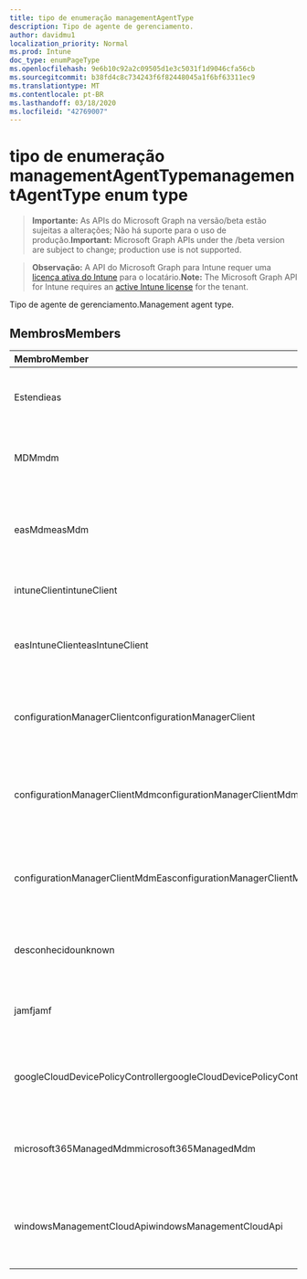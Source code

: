```yaml
---
title: tipo de enumeração managementAgentType
description: Tipo de agente de gerenciamento.
author: davidmu1
localization_priority: Normal
ms.prod: Intune
doc_type: enumPageType
ms.openlocfilehash: 9e6b10c92a2c09505d1e3c5031f1d9046cfa56cb
ms.sourcegitcommit: b38fd4c8c734243f6f82448045a1f6bf63311ec9
ms.translationtype: MT
ms.contentlocale: pt-BR
ms.lasthandoff: 03/18/2020
ms.locfileid: "42769007"
---
```

# <a name="managementagenttype-enum-type"></a><span data-ttu-id="b9f93-103">tipo de enumeração managementAgentType</span><span class="sxs-lookup"><span data-stu-id="b9f93-103">managementAgentType enum type</span></span>

> <span data-ttu-id="b9f93-104">**Importante:** As APIs do Microsoft Graph na versão/beta estão sujeitas a alterações; Não há suporte para o uso de produção.</span><span class="sxs-lookup"><span data-stu-id="b9f93-104">**Important:** Microsoft Graph APIs under the /beta version are subject to change; production use is not supported.</span></span>

> <span data-ttu-id="b9f93-105">**Observação:** A API do Microsoft Graph para Intune requer uma [licença ativa do Intune](https://go.microsoft.com/fwlink/?linkid=839381) para o locatário.</span><span class="sxs-lookup"><span data-stu-id="b9f93-105">**Note:** The Microsoft Graph API for Intune requires an [active Intune license](https://go.microsoft.com/fwlink/?linkid=839381) for the tenant.</span></span>

<span data-ttu-id="b9f93-106">Tipo de agente de gerenciamento.</span><span class="sxs-lookup"><span data-stu-id="b9f93-106">Management agent type.</span></span>

## <a name="members"></a><span data-ttu-id="b9f93-107">Membros</span><span class="sxs-lookup"><span data-stu-id="b9f93-107">Members</span></span>
|<span data-ttu-id="b9f93-108">Membro</span><span class="sxs-lookup"><span data-stu-id="b9f93-108">Member</span></span>|<span data-ttu-id="b9f93-109">Valor</span><span class="sxs-lookup"><span data-stu-id="b9f93-109">Value</span></span>|<span data-ttu-id="b9f93-110">Descrição</span><span class="sxs-lookup"><span data-stu-id="b9f93-110">Description</span></span>|
|:---|:---|:---|
|<span data-ttu-id="b9f93-111">Estendi</span><span class="sxs-lookup"><span data-stu-id="b9f93-111">eas</span></span>|<span data-ttu-id="b9f93-112">1</span><span class="sxs-lookup"><span data-stu-id="b9f93-112">1</span></span>|<span data-ttu-id="b9f93-113">O dispositivo é gerenciado pelo Exchange Server.</span><span class="sxs-lookup"><span data-stu-id="b9f93-113">The device is managed by Exchange server.</span></span>|
|<span data-ttu-id="b9f93-114">MDM</span><span class="sxs-lookup"><span data-stu-id="b9f93-114">mdm</span></span>|<span data-ttu-id="b9f93-115">duas</span><span class="sxs-lookup"><span data-stu-id="b9f93-115">2</span></span>|<span data-ttu-id="b9f93-116">O dispositivo é gerenciado pelo MDM do Intune.</span><span class="sxs-lookup"><span data-stu-id="b9f93-116">The device is managed by Intune MDM.</span></span>|
|<span data-ttu-id="b9f93-117">easMdm</span><span class="sxs-lookup"><span data-stu-id="b9f93-117">easMdm</span></span>|<span data-ttu-id="b9f93-118">3D</span><span class="sxs-lookup"><span data-stu-id="b9f93-118">3</span></span>|<span data-ttu-id="b9f93-119">O dispositivo é gerenciado pelo Exchange Server e o MDM do Intune.</span><span class="sxs-lookup"><span data-stu-id="b9f93-119">The device is managed by both Exchange server and Intune MDM.</span></span>|
|<span data-ttu-id="b9f93-120">intuneClient</span><span class="sxs-lookup"><span data-stu-id="b9f93-120">intuneClient</span></span>|<span data-ttu-id="b9f93-121">4 </span><span class="sxs-lookup"><span data-stu-id="b9f93-121">4</span></span>|<span data-ttu-id="b9f93-122">Cliente do Intune gerenciado.</span><span class="sxs-lookup"><span data-stu-id="b9f93-122">Intune client managed.</span></span>|
|<span data-ttu-id="b9f93-123">easIntuneClient</span><span class="sxs-lookup"><span data-stu-id="b9f93-123">easIntuneClient</span></span>|<span data-ttu-id="b9f93-124">5 </span><span class="sxs-lookup"><span data-stu-id="b9f93-124">5</span></span>|<span data-ttu-id="b9f93-125">O dispositivo é ESTENDIdo e o cliente do Intune é gerenciado duas.</span><span class="sxs-lookup"><span data-stu-id="b9f93-125">The device is EAS and Intune client dual managed.</span></span>|
|<span data-ttu-id="b9f93-126">configurationManagerClient</span><span class="sxs-lookup"><span data-stu-id="b9f93-126">configurationManagerClient</span></span>|<span data-ttu-id="b9f93-127">8 </span><span class="sxs-lookup"><span data-stu-id="b9f93-127">8</span></span>|<span data-ttu-id="b9f93-128">O dispositivo é gerenciado pelo Configuration Manager.</span><span class="sxs-lookup"><span data-stu-id="b9f93-128">The device is managed by Configuration Manager.</span></span>|
|<span data-ttu-id="b9f93-129">configurationManagerClientMdm</span><span class="sxs-lookup"><span data-stu-id="b9f93-129">configurationManagerClientMdm</span></span>|<span data-ttu-id="b9f93-130">10 </span><span class="sxs-lookup"><span data-stu-id="b9f93-130">10</span></span>|<span data-ttu-id="b9f93-131">O dispositivo é gerenciado pelo Configuration Manager e pelo MDM.</span><span class="sxs-lookup"><span data-stu-id="b9f93-131">The device is managed by Configuration Manager and MDM.</span></span>|
|<span data-ttu-id="b9f93-132">configurationManagerClientMdmEas</span><span class="sxs-lookup"><span data-stu-id="b9f93-132">configurationManagerClientMdmEas</span></span>|<span data-ttu-id="b9f93-133">11</span><span class="sxs-lookup"><span data-stu-id="b9f93-133">11</span></span>|<span data-ttu-id="b9f93-134">O dispositivo é gerenciado pelo Configuration Manager, MDM e EAS.</span><span class="sxs-lookup"><span data-stu-id="b9f93-134">The device is managed by Configuration Manager, MDM and Eas.</span></span>|
|<span data-ttu-id="b9f93-135">desconhecido</span><span class="sxs-lookup"><span data-stu-id="b9f93-135">unknown</span></span>|<span data-ttu-id="b9f93-136">16 </span><span class="sxs-lookup"><span data-stu-id="b9f93-136">16</span></span>|<span data-ttu-id="b9f93-137">Tipo de agente de gerenciamento desconhecido.</span><span class="sxs-lookup"><span data-stu-id="b9f93-137">Unknown management agent type.</span></span>|
|<span data-ttu-id="b9f93-138">jamf</span><span class="sxs-lookup"><span data-stu-id="b9f93-138">jamf</span></span>|<span data-ttu-id="b9f93-139">32</span><span class="sxs-lookup"><span data-stu-id="b9f93-139">32</span></span>|<span data-ttu-id="b9f93-140">Os atributos do dispositivo são buscados do JAMF.</span><span class="sxs-lookup"><span data-stu-id="b9f93-140">The device attributes are fetched from Jamf.</span></span>|
|<span data-ttu-id="b9f93-141">googleCloudDevicePolicyController</span><span class="sxs-lookup"><span data-stu-id="b9f93-141">googleCloudDevicePolicyController</span></span>|<span data-ttu-id="b9f93-142">64</span><span class="sxs-lookup"><span data-stu-id="b9f93-142">64</span></span>|<span data-ttu-id="b9f93-143">O dispositivo é gerenciado pelo CloudDPC do Google.</span><span class="sxs-lookup"><span data-stu-id="b9f93-143">The device is managed by Google's CloudDPC.</span></span>|
|<span data-ttu-id="b9f93-144">microsoft365ManagedMdm</span><span class="sxs-lookup"><span data-stu-id="b9f93-144">microsoft365ManagedMdm</span></span>|<span data-ttu-id="b9f93-145">258</span><span class="sxs-lookup"><span data-stu-id="b9f93-145">258</span></span>|<span data-ttu-id="b9f93-146">Este dispositivo é gerenciado pelo Microsoft 365 por meio do Intune.</span><span class="sxs-lookup"><span data-stu-id="b9f93-146">This device is managed by Microsoft 365 through Intune.</span></span>|
|<span data-ttu-id="b9f93-147">windowsManagementCloudApi</span><span class="sxs-lookup"><span data-stu-id="b9f93-147">windowsManagementCloudApi</span></span>|<span data-ttu-id="b9f93-148">512</span><span class="sxs-lookup"><span data-stu-id="b9f93-148">512</span></span>|<span data-ttu-id="b9f93-149">Este dispositivo é gerenciado pela API de nuvem de gerenciamento do Windows.</span><span class="sxs-lookup"><span data-stu-id="b9f93-149">This device is managed by Windows Management Cloud API.</span></span>|




